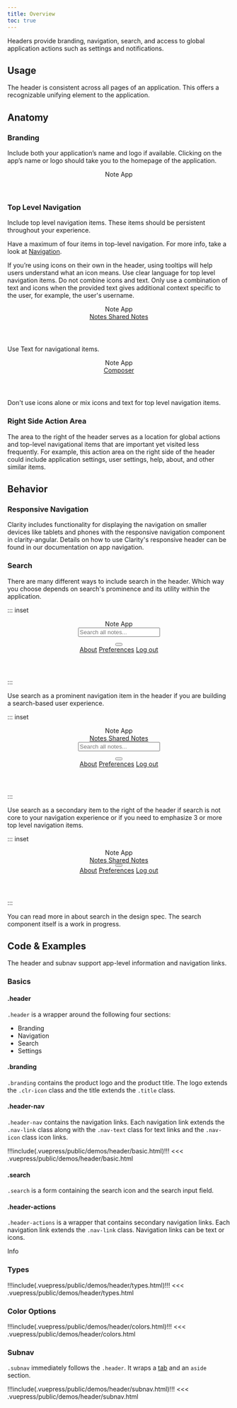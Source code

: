 ```yaml
---
title: Overview
toc: true
---
```


Headers provide branding, navigation, search, and access to global application actions such as settings and notifications.

## Usage

The header is consistent across all pages of an application. This offers a recognizable unifying element to the application.

## Anatomy

### Branding

Include both your application’s name and logo if available. Clicking on the app’s name or logo should take you to the homepage of the application.

<div class="clr-row">
<div class="clr-col">
<div class="doc-wrapper">
<header class="header-6" style="min-width: 96%; flex: none">
  <div class="branding">
      <a class="logo-and-title">
          <clr-icon shape="file"></clr-icon>
          <span class="title">Note App</span>
      </a>
  </div>
</header>
</div>
</div>
</div>

### Top Level Navigation

Include top level navigation items. These items should be persistent throughout your experience.

Have a maximum of four items in top-level navigation. For more info, take a look at [Navigation](/foundation/navigation).

If you’re using icons on their own in the header, using tooltips will help users understand what an icon means. Use clear language for top level navigation items. Do not combine icons and text. Only use a combination of text and icons when the provided text gives additional context specific to the user, for example, the user's username.

<div class="clr-row">

<div class="clr-col-sm-12 doc-do">
<div class="doc-example">

<header class="header-6" style="min-width: 96%; flex: none">
  <div class="branding">
      <a class="logo-and-title">
          <clr-icon shape="file"></clr-icon>
          <span class="title">Note App</span>
      </a>
  </div>
  <div class="header-nav">
      <a href="javascript://" class="nav-link">
          <span class="nav-text">Notes</span>
      </a>
      <a href="javascript://" class="active nav-link">
          <span class="nav-text">Shared Notes</span>
      </a>
  </div>
</header>

</div>

Use Text for navigational items.

</div>

<div class="clr-col-sm-12 doc-dont" cds-layout="m-t:xl">
<div class="doc-example">

<header class="header-6" style="min-width: 96%; flex: none">
  <div class="branding">
      <a class="logo-and-title">
          <clr-icon shape="file"></clr-icon>
          <span class="title">Note App</span>
      </a>
  </div>
  <div class="header-nav">
    <a href="javascript://" class="nav-link">
      <clr-icon shape="pencil" style="position: static; transform: translate3d(0, 0, 0);"></clr-icon> Composer
    </a>
    <a href="javascript://" class="active nav-link">
      <clr-icon shape="folder"></clr-icon>
    </a>
  </div>
</header>

</div>

Don't use icons alone or mix icons and text for top level navigation items.

</div>

</div>

### Right Side Action Area

The area to the right of the header serves as a location for global actions and top-level navigational items that are important yet visited less frequently. For example, this action area on the right side of the header could include application settings, user settings, help, about, and other similar items.

<!-- [//]: ## Types -->

## Behavior

### Responsive Navigation

Clarity includes functionality for displaying the navigation on smaller devices like tablets and phones with the responsive navigation component in clarity-angular. Details on how to use Clarity's responsive header can be found in our documentation on app navigation.

### Search

There are many different ways to include search in the header. Which way you choose depends on search's prominence and its utility within the application.

::: inset

<header class="header-6" style="min-width: 100%; flex: none">
  <div class="branding">
    <a class="logo-and-title">
      <clr-icon shape="file"></clr-icon>
      <span class="title">Note App</span>
    </a>
  </div>
  <form class="search">
    <label for="search_input">
      <input id="search_input-a" type="text" placeholder="Search all notes...">
    </label>
  </form>
  <div class="header-actions">
    <div class="dropdown">
      <button class="nav-icon dropdown-toggle" aria-label="toggle settings menu">
        <clr-icon shape="cog"></clr-icon>
        <clr-icon shape="caret" direction="down"></clr-icon>
      </button>
      <div class="dropdown-menu">
        <a href="javascript://">About</a>
        <a href="javascript://">Preferences</a>
        <a href="javascript://">Log out</a>
      </div>
    </div>
  </div>
</header>
:::

Use search as a prominent navigation item in the header if you are building a search-based user experience.

::: inset

<header class="header-6" style="min-width: 100%; flex: none">
  <div class="branding">
    <a class="logo-and-title">
      <clr-icon shape="file"></clr-icon>
      <span class="title">Note App</span>
    </a>
  </div>
  <div class="header-nav">
    <a href="javascript://" class="nav-link">
      <span class="nav-text">Notes</span>
    </a>
    <a href="javascript://" class="active nav-link">
      <span class="nav-text">Shared Notes</span>
    </a>
  </div>
  <form class="search">
    <label for="search_input">
      <input id="search_input" type="text" placeholder="Search all notes...">
    </label>
  </form>
  <div class="header-actions">
    <div class="dropdown">
      <button class="nav-icon dropdown-toggle" aria-label="toggle settings menu">
        <clr-icon shape="cog"></clr-icon>
        <clr-icon shape="caret" direction="down"></clr-icon>
      </button>
      <div class="dropdown-menu">
        <a href="javascript://">About</a>
        <a href="javascript://">Preferences</a>
        <a href="javascript://">Log out</a>
      </div>
    </div>
  </div>
</header>
:::

Use search as a secondary item to the right of the header if search is not core to your navigation experience or if you need to emphasize 3 or more top level navigation items.

::: inset

<header class="header-6" style="min-width: 100%; flex: none">
  <div class="branding">
    <a class="logo-and-title">
      <clr-icon shape="file"></clr-icon>
      <span class="title">Note App</span>
    </a>
  </div>
  <div class="header-nav">
    <a href="javascript://" class="nav-link">
      <span class="nav-text">Notes</span>
    </a>
    <a href="javascript://" class="active nav-link">
      <span class="nav-text">Shared Notes</span>
    </a>
  </div>
  <div class="header-actions">
    <a href="#" class="nav-icon nav-icon-text">
      <clr-icon shape="search" style="position: relative; top: 0.8rem; left: auto; transform: none; margin-left: 1rem"></clr-icon>
    </a>
    <div class="dropdown">
      <button class="nav-icon dropdown-toggle" aria-label="toggle settings menu">
        <clr-icon shape="cog"></clr-icon>
        <clr-icon shape="caret" direction="down"></clr-icon>
      </button>
      <div class="dropdown-menu">
        <a href="javascript://">About</a>
        <a href="javascript://">Preferences</a>
        <a href="javascript://">Log out</a>
      </div>
    </div>
  </div>
</header>
:::

You can read more in about search in the design spec. The search component itself is a work in progress.

<!-- [//]: ## Placement -->

<!-- [//]: ## Content -->

## Code & Examples

The header and subnav support app-level information and navigation links.

### Basics

#### .header

`.header` is a wrapper around the following four sections:

- Branding
- Navigation
- Search
- Settings

#### .branding

`.branding` contains the product logo and the product title. The logo extends the `.clr-icon` class and the title extends the `.title` class.

#### .header-nav

`.header-nav` contains the navigation links. Each navigation link extends the `.nav-link` class along with the `.nav-text` class for text links and the `.nav-icon` class icon links.

<doc-demo>
!!!include(.vuepress/public/demos/header/basic.html)!!!
</doc-demo>

<doc-code>
<<< .vuepress/public/demos/header/basic.html
</doc-code>

#### .search

`.search` is a form containing the search icon and the search input field.

#### .header-actions

`.header-actions` is a wrapper that contains secondary navigation links. Each navigation link extends the `.nav-link` class. Navigation links can be text or icons.

Info

<!-- For information about headers with responsive navigation, see [Responsive Navigation](/foundation/navigation#responsive_navigation). -->

### Types

<doc-demo id="header-types">
!!!include(.vuepress/public/demos/header/types.html)!!!
</doc-demo>

<doc-code>
<<< .vuepress/public/demos/header/types.html
</doc-code>

### Color Options

<doc-demo id="color-types">
!!!include(.vuepress/public/demos/header/colors.html)!!!
</doc-demo>

<doc-code>
<<< .vuepress/public/demos/header/colors.html
</doc-code>

### Subnav

`.subnav` immediately follows the `.header`. It wraps a [tab](/components/tab) and an `aside` section.

<doc-demo id="subnav-types">
!!!include(.vuepress/public/demos/header/subnav.html)!!!
</doc-demo>

<doc-code>
<<< .vuepress/public/demos/header/subnav.html
</doc-code>
